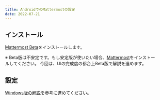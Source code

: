 ```yaml
---
title: AndroidでのMattermostの設定
date: 2022-07-21
---
```


## インストール

[Mattermost Beta](https://play.google.com/store/apps/details?id=com.mattermost.rnbeta)をインストールします。

※ Beta版は不安定です。もし安定版が使いたい場合、[Mattermost](https://play.google.com/store/apps/details?id=com.mattermost.rn)をインストールしてください。
今回は、UIの完成度の都合上Beta版で解説を進めます。

## 設定

[Windows版の解説](setup-mattermost-windows.md#サーバの設定)を参考に進めてください。